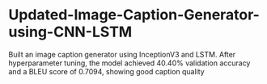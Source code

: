 # Updated-Image-Caption-Generator-using-CNN-LSTM
Built an image caption generator using InceptionV3 and LSTM. After hyperparameter tuning, the model achieved 40.40% validation accuracy and a BLEU score of 0.7094, showing good caption quality
